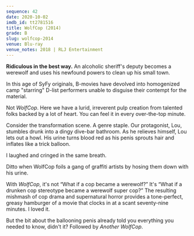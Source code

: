 ```yaml
---
sequence: 42
date: 2020-10-02
imdb_id: tt2781516
title: WolfCop (2014)
grade: B
slug: wolfcop-2014
venue: Blu-ray
venue_notes: 2018 | RLJ Entertainment
---
```


**Ridiculous in the best way.** An alcoholic sheriff's deputy becomes a werewolf and uses his newfound powers to clean up his small town.

<!-- end -->

In this age of SyFy originals, B-movies have devolved into homogenized camp "starring" D-list performers unable to disguise their contempt for the material.

Not _WolfCop_. Here we have a lurid, irreverent pulp creation from talented folks backed by a lot of heart. You can feel it in every over-the-top minute.

Consider the transformation scene. A genre staple. Our protagonist, Lou, stumbles drunk into a dingy dive-bar bathroom. As he relieves himself, Lou lets out a howl. His urine turns blood red as his penis sprouts hair and inflates like a trick balloon.

I laughed and cringed in the same breath.

Ditto when WolfCop foils a gang of graffiti artists by hosing them down with his urine.

With _WolfCop_, it's not “What if a cop became a werewolf?” It's “What if a drunken cop stereotype became a werewolf super cop?” The resulting mishmash of cop drama and supernatural horror provides a tone-perfect, greasy hamburger of a movie that clocks in at a scant seventy-nine minutes. I loved it.

But the bit about the ballooning penis already told you everything you needed to know, didn't it? Followed by <span data-imdb-id="tt4515762">_Another WolfCop_</span>.
